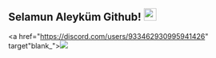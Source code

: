 ## Selamun Aleyküm Github! <img src="https://cdn.discordapp.com/emojis/888711638755188766.png" width="25px">

<a href="https://discord.com/users/933462930995941426" target"blank_"><img src="https://img.shields.io/badge/Discord-355feb?style=for-the-badge&logo=discord&logoColor=white"></a>

